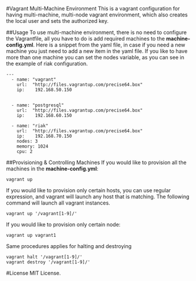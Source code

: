 #Vagrant Multi-Machine Environment
This is a vagrant configuration for having multi-machine, multi-node vagrant environment, which also creates the local user and sets the authorized key.

##Usage
To use multi-machine environment, there is no need to configure the Vagrantfile, all you have to do is add required machines to the **machine-config.yml**. Here is a snippet from the yaml file, in case if you need a new machine you just need to add a new item in the yaml file. If you like to have more than one machine you can set the nodes variable, as you can see in the example of riak configuration.

```
---
  - name: "vagrant"
    url:  "http://files.vagrantup.com/precise64.box"
    ip:    192.168.50.150


  - name: "postgresql"
    url:  "http://files.vagrantup.com/precise64.box"
    ip:    192.168.60.150

  - name: "riak"
    url:  "http://files.vagrantup.com/precise64.box"
    ip:    192.168.70.150
    nodes: 3
    memory: 1024
    cpu: 2 

```


##Provisioning & Controlling Machines
If you would like to provision all the machines in the **machine-config.yml**:

```
vagrant up
```

If you would like to provision only certain hosts, you can use regular expression, and vagrant will launch any host that is matching. The following command will launch all vagrant instances. 

```
vagrant up '/vagrant[1-9]/'
```

If you would like to provision only certain node:

```
vagrant up vagrant1
```

Same procedures applies for halting and destroying

```
vagrant halt '/vagrant[1-9]/'
vagrant destroy '/vagrant[1-9]/'
```


#License
MIT License.
